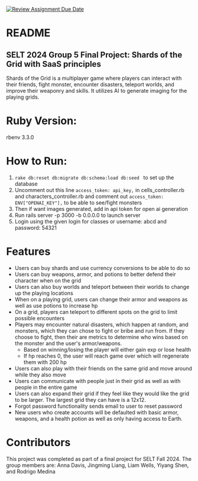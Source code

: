 [![Review Assignment Due Date](https://classroom.github.com/assets/deadline-readme-button-22041afd0340ce965d47ae6ef1cefeee28c7c493a6346c4f15d667ab976d596c.svg)](https://classroom.github.com/a/aHTqYFve)
# README
## SELT 2024 Group 5 Final Project: Shards of the Grid with SaaS principles
Shards of the Grid is a multiplayer game where players can interact with their friends, fight monster, encounter disasters, teleport worlds, and improve their weaponry and skills. It utilizes AI to generate imaging for the playing grids. 

# Ruby Version: 
rbenv 3.3.0 

# How to Run:
1. `rake db:reset db:migrate db:schema:load db:seed ` to set up the database
2. Uncomment out this line `access_token: api_key,` in cells_controller.rb and characters_controller.rb and comment out `access_token: ENV["OPENAI_KEY"],` to be able to see/fight monsters
3. Then if want images generated, add in api token for open ai generation
4. Run rails server -p 3000 -b 0.0.0.0 to launch server
5. Login using the given login for classes or username: abcd and password: 54321

# Features 
- Users can buy shards and use currency conversions to be able to do so
- Users can buy weapons, armor, and potions to better defend their character when on the grid
- Users can also buy worlds and teleport between their worlds to change up the playing locations
- When on a playing grid, users can change their armor and weapons as well as use potions to increase hp
- On a grid, players can teleport to different spots on the grid to limit possible encounters
- Players may encounter natural disasters, which happen at random, and monsters, which they can chose to fight or bribe and run from. If they choose to fight, then their are metrics to determine who wins based on the monster and the user's armor/weapons.
    - Based on winning/losing the player will either gain exp or lose health
    - If hp reaches 0, the user will reach game over which will regenerate them with 200 hp
- Users can also play with their friends on the same grid and move around while they also move
- Users can communicate with people just in their grid as well as with people in the entire game
- Users can also expand their grid if they feel like they would like the grid to be larger. The largest grid they can have is a 12x12.
- Forgot password functionality sends email to user to reset password
- New users who create accounts will be defaulted with basic armor, weapons, and a health potion as well as only having access to Earth.

# Contributors 
This project was completed as part of a final project for SELT Fall 2024. The group members are: Anna Davis, Jingming Liang, Liam Wells, Yiyang Shen, and Rodrigo Medina 
   
